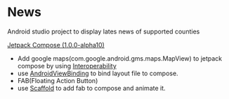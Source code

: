 # News

Android studio project to display lates news of supported counties

[Jetpack Compose (1.0.0-alpha10)](https://developer.android.com/jetpack/compose?gclid=Cj0KCQiAx9mABhD0ARIsAEfpavRejTUy93es9DecTJmgm99FCWndsH-a7LR03alRWdoWLldKU6YMCXwaAnGBEALw_wcB&gclsrc=aw.ds)
* Add google maps(com.google.android.gms.maps.MapView) to jetpack compose by using [Interoperability](https://developer.android.com/jetpack/compose/interop)
* use [AndroidViewBinding](https://developer.android.com/jetpack/compose/interop#views-in-compose) to bind layout file to compose.
* FAB(Floating Action Button)
* use [Scaffold](https://developer.android.com/reference/kotlin/androidx/compose/material/package-summary#scaffold) to add fab to compose and animate it.
